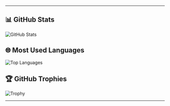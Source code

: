 


---

## 📊 GitHub Stats
![GitHub Stats](https://github-readme-stats.vercel.app/api?username=R4Z0R1337&show_icons=true&theme=radical)

## 🌐 Most Used Languages
![Top Languages](https://github-readme-stats.vercel.app/api/top-langs/?username=R4Z0R1337&layout=compact&theme=radical)

## 🏆 GitHub Trophies
![Trophy](https://github-profile-trophy.vercel.app/?username=R4Z0R1337&theme=radical)

---


